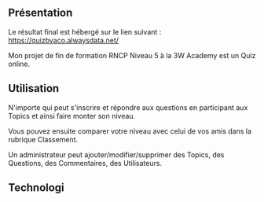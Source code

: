 ## Présentation

Le résultat final est hébergé sur le lien suivant : https://quizbyaco.alwaysdata.net/

Mon projet de fin de formation RNCP Niveau 5 à la 3W Academy est un Quiz online.

## Utilisation

N'importe qui peut s'inscrire et répondre aux questions en participant aux Topics et ainsi faire monter son niveau.

Vous pouvez ensuite comparer votre niveau avec celui de vos amis dans la rubrique Classement.

Un administrateur peut ajouter/modifier/supprimer des Topics, des Questions, des Commentaires, des Utilisateurs.

## Technologi
